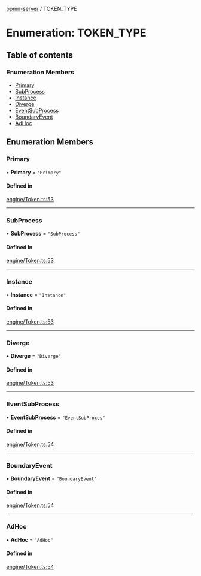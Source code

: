 [bpmn-server](../readme.md) / TOKEN\_TYPE

# Enumeration: TOKEN\_TYPE

## Table of contents

### Enumeration Members

- [Primary](TOKEN_TYPE.md#primary)
- [SubProcess](TOKEN_TYPE.md#subprocess)
- [Instance](TOKEN_TYPE.md#instance)
- [Diverge](TOKEN_TYPE.md#diverge)
- [EventSubProcess](TOKEN_TYPE.md#eventsubprocess)
- [BoundaryEvent](TOKEN_TYPE.md#boundaryevent)
- [AdHoc](TOKEN_TYPE.md#adhoc)

## Enumeration Members

### Primary

• **Primary** = ``"Primary"``

#### Defined in

[engine/Token.ts:53](https://github.com/bpmnServer/bpmn-server/blob/4a25965/src/engine/Token.ts#L53)

___

### SubProcess

• **SubProcess** = ``"SubProcess"``

#### Defined in

[engine/Token.ts:53](https://github.com/bpmnServer/bpmn-server/blob/4a25965/src/engine/Token.ts#L53)

___

### Instance

• **Instance** = ``"Instance"``

#### Defined in

[engine/Token.ts:53](https://github.com/bpmnServer/bpmn-server/blob/4a25965/src/engine/Token.ts#L53)

___

### Diverge

• **Diverge** = ``"Diverge"``

#### Defined in

[engine/Token.ts:53](https://github.com/bpmnServer/bpmn-server/blob/4a25965/src/engine/Token.ts#L53)

___

### EventSubProcess

• **EventSubProcess** = ``"EventSubProces"``

#### Defined in

[engine/Token.ts:54](https://github.com/bpmnServer/bpmn-server/blob/4a25965/src/engine/Token.ts#L54)

___

### BoundaryEvent

• **BoundaryEvent** = ``"BoundaryEvent"``

#### Defined in

[engine/Token.ts:54](https://github.com/bpmnServer/bpmn-server/blob/4a25965/src/engine/Token.ts#L54)

___

### AdHoc

• **AdHoc** = ``"AdHoc"``

#### Defined in

[engine/Token.ts:54](https://github.com/bpmnServer/bpmn-server/blob/4a25965/src/engine/Token.ts#L54)
